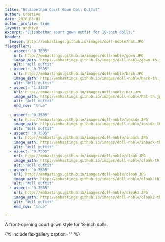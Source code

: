 ```yaml
---
title: "Elizabethan Court Gown Doll Outfit"
author: Creative
date: 2016-03-01
author_profile: true
layout: archive
excerpt: "Elizabethan court gown outfit for 18-inch dolls."
header:
  teaser: http://emhastings.github.io/images/doll-noble/hat.JPG
flexgallery:
  - aspect: "0.7505"
    url: http://emhastings.github.io/images/doll-noble/gown.JPG
    image_path: http://emhastings.github.io/images/doll-noble/gown-th.jpg
    alt: "Doll ouftit"  
  - aspect: "0.7505"
    url: http://emhastings.github.io/images/doll-noble/back.JPG
    image_path: http://emhastings.github.io/images/doll-noble/back-th.jpg
    alt: "Doll ouftit"
  - aspect: "1.3333"
    url: http://emhastings.github.io/images/doll-noble/hat.JPG
    image_path: http://emhastings.github.io/images/doll-noble/hat-th.jpg
    alt: "Doll ouftit" 
    end_row: "true"
    
  - aspect: "0.7505"
    url: http://emhastings.github.io/images/doll-noble/inside.JPG
    image_path: http://emhastings.github.io/images/doll-noble/inside-th.jpg
    alt: "Doll ouftit"  
  - aspect: "0.7505"
    url: http://emhastings.github.io/images/doll-noble/inback.JPG
    image_path: http://emhastings.github.io/images/doll-noble/inback-th.jpg
    alt: "Doll ouftit"
  - aspect: "0.7505"
    url: http://emhastings.github.io/images/doll-noble/cloak.JPG
    image_path: http://emhastings.github.io/images/doll-noble/cloak-th.jpg
    alt: "Doll ouftit"  
  - aspect: "0.7505"
    url: http://emhastings.github.io/images/doll-noble/cloak.JPG
    image_path: http://emhastings.github.io/images/doll-noble/cloak-th.jpg
    alt: "Doll ouftit"
  - aspect: "0.7505"
    url: http://emhastings.github.io/images/doll-noble/cloak2.JPG
    image_path: http://emhastings.github.io/images/doll-noble/cloak2-th.jpg
    alt: "Doll ouftit"
    end_row: "true"

---
```


A front-opening court gown style for 18-inch dolls.

{% include flexgallery caption="" %}


